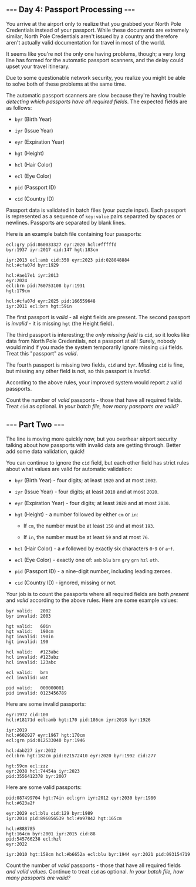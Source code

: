 ## --- Day 4: Passport Processing --- ##

You arrive at the airport only to realize that you grabbed your North
Pole Credentials instead of your passport. While these documents are
extremely similar, North Pole Credentials aren't issued by a country
and therefore aren't actually valid documentation for travel in most of
the world.

It seems like you're not the only one having problems, though; a very
long line has formed for the automatic passport scanners, and the delay
could upset your travel itinerary.

Due to some questionable network security, you realize you might be
able to solve both of these problems at the same time.

The automatic passport scanners are slow because they're having trouble
*detecting which passports have all required fields*. The expected
fields are as follows:

  * `byr` (Birth Year)

  * `iyr` (Issue Year)

  * `eyr` (Expiration Year)

  * `hgt` (Height)

  * `hcl` (Hair Color)

  * `ecl` (Eye Color)

  * `pid` (Passport ID)

  * `cid` (Country ID)

Passport data is validated in batch files (your puzzle input). Each
passport is represented as a sequence of `key:value` pairs separated by
spaces or newlines. Passports are separated by blank lines.

Here is an example batch file containing four passports:

    ecl:gry pid:860033327 eyr:2020 hcl:#fffffd
    byr:1937 iyr:2017 cid:147 hgt:183cm
    
    iyr:2013 ecl:amb cid:350 eyr:2023 pid:028048884
    hcl:#cfa07d byr:1929
    
    hcl:#ae17e1 iyr:2013
    eyr:2024
    ecl:brn pid:760753108 byr:1931
    hgt:179cm
    
    hcl:#cfa07d eyr:2025 pid:166559648
    iyr:2011 ecl:brn hgt:59in

The first passport is *valid* - all eight fields are present. The
second passport is *invalid* - it is missing `hgt` (the Height field).

The third passport is interesting; the *only missing field* is `cid`,
so it looks like data from North Pole Credentials, not a passport at
all! Surely, nobody would mind if you made the system temporarily
ignore missing `cid` fields. Treat this "passport" as *valid*.

The fourth passport is missing two fields, `cid` and `byr`. Missing `cid`
is fine, but missing any other field is not, so this passport is *invalid*.

According to the above rules, your improved system would report *`2`*
valid passports.

Count the number of *valid* passports - those that have all required
fields. Treat `cid` as optional. *In your batch file, how many
passports are valid?*

## --- Part Two --- ##

The line is moving more quickly now, but you overhear airport security
talking about how passports with invalid data are getting through.
Better add some data validation, quick!

You can continue to ignore the `cid` field, but each other field has
strict rules about what values are valid for automatic validation:

  * `byr` (Birth Year) - four digits; at least `1920` and at most `2002`.

  * `iyr` (Issue Year) - four digits; at least `2010` and at most `2020`.

  * `eyr` (Expiration Year) - four digits; at least `2020` and at most
    `2030`.

  * `hgt` (Height) - a number followed by either `cm` or `in`:

      * If `cm`, the number must be at least `150` and at most `193`.

      * If `in`, the number must be at least `59` and at most `76`.

  * `hcl` (Hair Color) - a `#` followed by exactly six characters `0`-`9`
    or `a`-`f`.

  * `ecl` (Eye Color) - exactly one of: `amb` `blu` `brn` `gry` `grn` `hzl`
    `oth`.

  * `pid` (Passport ID) - a nine-digit number, including leading
    zeroes.

  * `cid` (Country ID) - ignored, missing or not.

Your job is to count the passports where all required fields are both *present*
and *valid* according to the above rules. Here are some example values:

    byr valid:   2002
    byr invalid: 2003
    
    hgt valid:   60in
    hgt valid:   190cm
    hgt invalid: 190in
    hgt invalid: 190
    
    hcl valid:   #123abc
    hcl invalid: #123abz
    hcl invalid: 123abc
    
    ecl valid:   brn
    ecl invalid: wat
    
    pid valid:   000000001
    pid invalid: 0123456789

Here are some invalid passports:

    eyr:1972 cid:100
    hcl:#18171d ecl:amb hgt:170 pid:186cm iyr:2018 byr:1926
    
    iyr:2019
    hcl:#602927 eyr:1967 hgt:170cm
    ecl:grn pid:012533040 byr:1946
    
    hcl:dab227 iyr:2012
    ecl:brn hgt:182cm pid:021572410 eyr:2020 byr:1992 cid:277
    
    hgt:59cm ecl:zzz
    eyr:2038 hcl:74454a iyr:2023
    pid:3556412378 byr:2007

Here are some valid passports:

    pid:087499704 hgt:74in ecl:grn iyr:2012 eyr:2030 byr:1980
    hcl:#623a2f
    
    eyr:2029 ecl:blu cid:129 byr:1989
    iyr:2014 pid:896056539 hcl:#a97842 hgt:165cm
    
    hcl:#888785
    hgt:164cm byr:2001 iyr:2015 cid:88
    pid:545766238 ecl:hzl
    eyr:2022
    
    iyr:2010 hgt:158cm hcl:#b6652a ecl:blu byr:1944 eyr:2021 pid:093154719

Count the number of *valid* passports - those that have all required
fields *and valid values*. Continue to treat `cid` as optional. *In
your batch file, how many passports are valid?*
